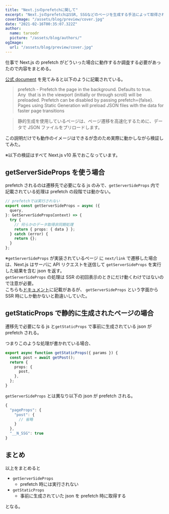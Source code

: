 ```yaml
---
title: "Next.jsのprefetchに関して"
excerpt: "Next.jsのprefetchはSSR, SSGなどのページを生成する手法によって取得されるデータの内容が異なるようなのでそれぞれのパターンを簡単に解説する"
coverImage: "/assets/blog/preview/cover.jpg"
date: "2021-02-16T00:35:07.322Z"
author:
  name: taroodr
  picture: "/assets/blog/authors/"
ogImage:
  url: "/assets/blog/preview/cover.jpg"
---
```


仕事で Next.js の prefetch がどういった場合に動作するか調査する必要があったので内容をまとめる。

[公式 document](https://nextjs.org/docs/api-reference/next/link) を見てみると以下のように記載されている。

> prefetch - Prefetch the page in the background. Defaults to true. Any <Link /> that is in the viewport (initially or through scroll) will be preloaded. Prefetch can be disabled by passing prefetch={false}. Pages using Static Generation will preload JSON files with the data for faster page transitions

> 静的生成を使用しているページは、ページ遷移を高速化するために、データで JSON ファイルをプリロードします。

この説明だけでも動作のイメージはできるが念のため実際に動かしながら検証してみた。

※以下の検証はすべて Next.js v10 系でおこなっています。

## getServerSideProps を使う場合

prefetch されるのは遷移先で必要になる js のみで、`getServerSideProps` 内で記載されている処理は prefetch の段階では動かない。

```typescript
// prefetchでは実行されない
export const getServerSideProps = async ({
  query,
}: GetServerSidePropsContext) => {
  try {
    // 何らかのデータ取得非同期処理
    return { props: { data } };
  } catch (error) {
    return {};
  }
};
```

※`getServerSideProps` が実装されているページ に `next/link` で遷移した場合は、Next.js はサーバに API リクエストを送信して `getServerSideProps` を実行した結果を含む json を返す。  
`getServerSideProps` の処理は SSR の初回表示のときにだけ動くわけではないので注意が必要。  
こちらも[ドキュメント](https://nextjs.org/docs/basic-features/data-fetching#getserversideprops-server-side-rendering)に記載があるが、 `getServerSideProps` という字面から SSR 時にしか動かないと勘違いしていた。

## getStaticProps で静的に生成されたページの場合

遷移先で必要になる js と`getStaticProps` で事前に生成されている json が prefetch される。

つまりこのような処理が書かれている場合、

```typescript
export async function getStaticProps({ params }) {
  const post = await getPost();
  return {
    props: {
      post,
    },
  };
}
```

`getServerSideProps` とは異なり以下の json が prefetch される。

```typescript
{
  "pageProps": {
    "post": {
      // 省略
    }
  },
  "__N_SSG": true
}
```

## まとめ

以上をまとめると

- `getServerSideProps`
  - prefetch 時には実行されない
- `getStaticProps`
  - 事前に生成されていた json を prefetch 時に取得する

となる。
